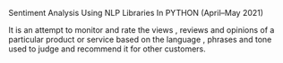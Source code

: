Sentiment Analysis Using NLP Libraries
In PYTHON (April–May 2021)

It is an attempt to monitor and rate 
the views , reviews and opinions of a 
particular product or service based on 
the language , phrases and tone used 
to judge and recommend it for other 
customers. 
